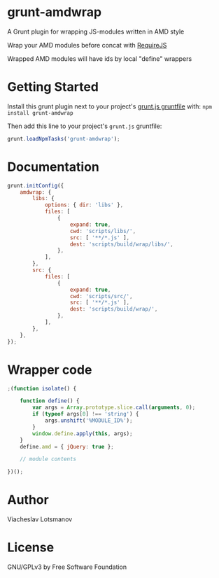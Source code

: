 grunt-amdwrap
=============

A Grunt plugin for wrapping JS-modules written in AMD style

Wrap your AMD modules before concat with [RequireJS](http://requirejs.org/)

Wrapped AMD modules will have ids by local "define" wrappers

Getting Started
===============

Install this grunt plugin next to your project's
[grunt.js gruntfile](http://gruntjs.com/getting-started "Getting Started")
with: ``npm install grunt-amdwrap``

Then add this line to your project's ``grunt.js`` gruntfile:

```javascript
grunt.loadNpmTasks('grunt-amdwrap');
```

Documentation
=============

```javascript
grunt.initConfig({
    amdwrap: {
        libs: {
            options: { dir: 'libs' },
            files: [
                {
                    expand: true,
                    cwd: 'scripts/libs/',
                    src: [ '**/*.js' ],
                    dest: 'scripts/build/wrap/libs/',
                },
            ],
        },
        src: {
            files: [
                {
                    expand: true,
                    cwd: 'scripts/src/',
                    src: [ '**/*.js' ],
                    dest: 'scripts/build/wrap/',
                },
            ],
        },
    },
});
```

Wrapper code
============

```javascript
;(function isolate() {

    function define() {
        var args = Array.prototype.slice.call(arguments, 0);
        if (typeof args[0] !== 'string') {
            args.unshift('%MODULE_ID%');
        }
        window.define.apply(this, args);
    }
    define.amd = { jQuery: true };

    // module contents

})();
```

Author
======

Viacheslav Lotsmanov

License
=======

GNU/GPLv3 by Free Software Foundation
